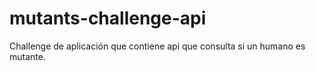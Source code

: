 # mutants-challenge-api

Challenge de aplicación que contiene api que consulta si un humano es mutante.

